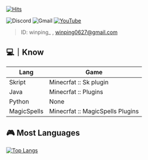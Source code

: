 [![Hits](https://hits.seeyoufarm.com/api/count/incr/badge.svg?url=https%3A%2F%2Fgithub.com%2Fwinping%2Fwinping&count_bg=%2379C83D&title_bg=%23555555&icon=aiqfome.svg&icon_color=%235DFFC6&title=&edge_flat=false)](https://hits.seeyoufarm.com)

![Discord](https://img.shields.io/badge/Discord-%235865F2.svg?style=for-the-badge&logo=discord&logoColor=white) ![Gmail](https://img.shields.io/badge/Gmail-D14836?style=for-the-badge&logo=gmail&logoColor=white) [![YouTube](https://img.shields.io/badge/YouTube-%23FF0000.svg?style=for-the-badge&logo=YouTube&logoColor=white)](https://www.youtube.com/channel/UCx5HdZp8oXdUeYW3AWnq9fQ)
> ID: winping_ , winping0627@gmail.com
##  💻｜Know

| Lang | Game |
| ------ | ----------- |
| Skript | Minecrfat :: Sk plugin|
| Java | Minecrfat :: Plugins |
| Python | None|
| MagicSpells | Minecrfat :: MagicSpells Plugins |

## 🎮 Most Languages

﻿[![Top Langs](https://github-readme-stats.vercel.app/api/top-langs/?username=winping&langs_count=4&layout=compact&theme=dark)](https://github.com/winping/_01_Test)

﻿
